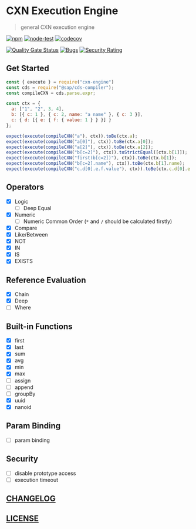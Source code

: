 # CXN Execution Engine

> general CXN execution engine

[![npm](https://img.shields.io/npm/v/cxn-engine)](https://www.npmjs.com/package/cxn-engine)
[![node-test](https://github.com/Soontao/cxn-engine/actions/workflows/nodejs.yml/badge.svg)](https://github.com/Soontao/cxn-engine/actions/workflows/nodejs.yml)
[![codecov](https://codecov.io/gh/Soontao/cxn-engine/branch/main/graph/badge.svg?token=qNex2ly3RN)](https://codecov.io/gh/Soontao/cxn-engine)

[![Quality Gate Status](https://sonarcloud.io/api/project_badges/measure?project=Soontao_cxn-engine&metric=alert_status)](https://sonarcloud.io/summary/new_code?id=Soontao_cxn-engine)
[![Bugs](https://sonarcloud.io/api/project_badges/measure?project=Soontao_cxn-engine&metric=bugs)](https://sonarcloud.io/summary/new_code?id=Soontao_cxn-engine)
[![Security Rating](https://sonarcloud.io/api/project_badges/measure?project=Soontao_cxn-engine&metric=security_rating)](https://sonarcloud.io/summary/new_code?id=Soontao_cxn-engine)

## Get Started

```js
const { execute } = require("cxn-engine")
const cds = require("@sap/cds-compiler");
const compileCXN = cds.parse.expr;

const ctx = {
  a: ["1", "2", 3, 4],
  b: [{ c: 1 }, { c: 2, name: "a name" }, { c: 3 }],
  c: { d: [{ e: { f: { value: 1 } } }] }
};

expect(execute(compileCXN("a"), ctx)).toBe(ctx.a);
expect(execute(compileCXN("a[0]"), ctx)).toBe(ctx.a[0]);
expect(execute(compileCXN("a[2]"), ctx)).toBe(ctx.a[2]);
expect(execute(compileCXN("b[c=2]"), ctx)).toStrictEqual([ctx.b[1]]);
expect(execute(compileCXN("first(b[c=2])"), ctx)).toBe(ctx.b[1]);
expect(execute(compileCXN("b[c=2].name"), ctx)).toBe(ctx.b[1].name);
expect(execute(compileCXN("c.d[0].e.f.value"), ctx)).toBe(ctx.c.d[0].e.f.value);
```

## Operators

- [x] Logic
  - [ ] Deep Equal
- [x] Numeric
  - [ ] Numeric Common Order (`*` and `/` should be calculated firstly)  
- [x] Compare
- [x] Like/Between
- [x] NOT
- [x] IN
- [x] IS
- [x] EXISTS

## Reference Evaluation

- [x] Chain
- [x] Deep
- [ ] Where

## Built-in Functions

- [x] first
- [x] last
- [x] sum
- [x] avg
- [x] min
- [x] max
- [ ] assign
- [ ] append
- [ ] groupBy
- [x] uuid
- [x] nanoid

## Param Binding

- [ ] param binding

## Security

- [ ] disable prototype access
- [ ] execution timeout

## [CHANGELOG](./CHANGELOG.md)

## [LICENSE](./LICENSE)

